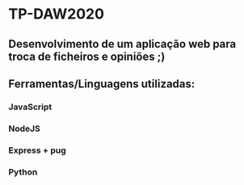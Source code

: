 # TP-DAW2020

## Desenvolvimento de um aplicação web para troca de ficheiros e opiniões ;)

## Ferramentas/Linguagens utilizadas:
### JavaScript
### NodeJS
### Express + pug
### Python
